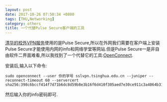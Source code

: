 ```yaml
---
layout: post
date: 2017-10-26 07:50:34 +0800
tags: [THU,Networking]
category: others
title: 一个代替Pulse Secure客户端的工具
---
```


[清华的校外VPN服务](sslvpn.tsinghua.edu.cn)使用的是Pulse Secure,所以在外网我们需要在客户端上安装Pulse Secure才能使用内网的info和网络学堂等网站.但是Pulse Secure一是非自由软件二界面难看,所以我找到了一个代替它的工具:[OpenConnect](http://www.infradead.org/openconnect/).

安装后,输入以下命令:

```shell
sudo openconnect --user 你的学号 sslvpn.tsinghua.edu.cn --juniper --reconnect-timeout 60 --servercert sha256:398c6bccf414f7d71b6dc8d59b8e3b16f6d410f305aed7e30ce911c3a4064b31
```

然后输入你的info密码即可.